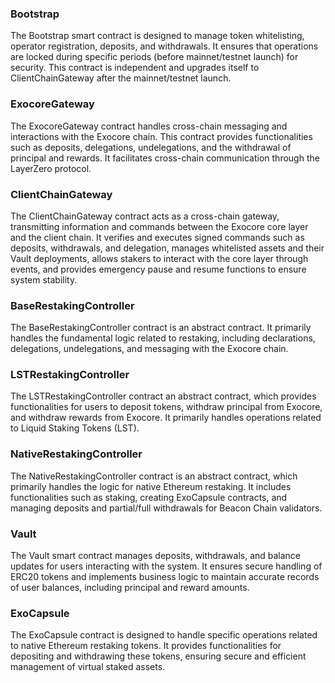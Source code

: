 
### Bootstrap
The Bootstrap smart contract is designed to manage token whitelisting, operator registration, deposits, and withdrawals. It ensures that operations are locked during specific periods (before mainnet/testnet launch) for security. This contract is independent and upgrades itself to ClientChainGateway after the mainnet/testnet launch.

### ExocoreGateway
The ExocoreGateway contract handles cross-chain messaging and interactions with the Exocore chain. This contract provides functionalities such as deposits, delegations, undelegations, and the withdrawal of principal and rewards. It facilitates cross-chain communication through the LayerZero protocol.

### ClientChainGateway
The ClientChainGateway contract acts as a cross-chain gateway, transmitting information and commands between the Exocore core layer and the client chain. It verifies and executes signed commands such as deposits, withdrawals, and delegation, manages whitelisted assets and their Vault deployments, allows stakers to interact with the core layer through events, and provides emergency pause and resume functions to ensure system stability.

### BaseRestakingController
The BaseRestakingController contract is an abstract contract. It primarily handles the fundamental logic related to restaking, including declarations, delegations, undelegations, and messaging with the Exocore chain.

### LSTRestakingController
The LSTRestakingController contract  an abstract contract, which provides functionalities for users to deposit tokens, withdraw principal from Exocore, and withdraw rewards from Exocore. It primarily handles operations related to Liquid Staking Tokens (LST).

### NativeRestakingController
The NativeRestakingController contract is an abstract contract, which primarily handles the logic for native Ethereum restaking. It includes functionalities such as staking, creating ExoCapsule contracts, and managing deposits and partial/full withdrawals for Beacon Chain validators.

### Vault
The Vault smart contract manages deposits, withdrawals, and balance updates for users interacting with the system. It ensures secure handling of ERC20 tokens and implements business logic to maintain accurate records of user balances, including principal and reward amounts.

### ExoCapsule
The ExoCapsule contract is designed to handle specific operations related to native Ethereum restaking tokens. It provides functionalities for depositing and withdrawing these tokens, ensuring secure and efficient management of virtual staked assets.
